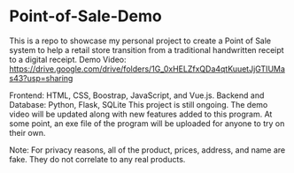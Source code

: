 # Point-of-Sale-Demo
This is a repo to showcase my personal project to create a Point of Sale system to help a retail store transition from a traditional handwritten receipt to a digital receipt.
Demo Video: https://drive.google.com/drive/folders/1G_0xHELZfxQDa4qtKuuetJjGTIUMas43?usp=sharing

Frontend: HTML, CSS, Boostrap, JavaScript, and Vue.js.
Backend and Database: Python, Flask, SQLite
This project is still ongoing. The demo video will be updated along with new features added to this program. At some point, an exe file of the program will be uploaded for anyone to try on their own.

Note: For privacy reasons, all of the product, prices, address, and name are fake. They do not correlate to any real products.
